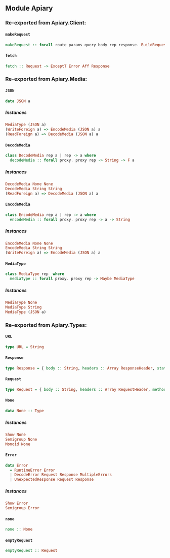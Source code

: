 ## Module Apiary


### Re-exported from Apiary.Client:

#### `makeRequest`

``` purescript
makeRequest :: forall route params query body rep response. BuildRequest route params query body rep => DecodeResponse rep response => route -> (Request -> Request) -> params -> query -> body -> Aff (Either Error response)
```

#### `fetch`

``` purescript
fetch :: Request -> ExceptT Error Aff Response
```

### Re-exported from Apiary.Media:

#### `JSON`

``` purescript
data JSON a
```

##### Instances
``` purescript
MediaType (JSON a)
(WriteForeign a) => EncodeMedia (JSON a) a
(ReadForeign a) => DecodeMedia (JSON a) a
```

#### `DecodeMedia`

``` purescript
class DecodeMedia rep a | rep -> a where
  decodeMedia :: forall proxy. proxy rep -> String -> F a
```

##### Instances
``` purescript
DecodeMedia None None
DecodeMedia String String
(ReadForeign a) => DecodeMedia (JSON a) a
```

#### `EncodeMedia`

``` purescript
class EncodeMedia rep a | rep -> a where
  encodeMedia :: forall proxy. proxy rep -> a -> String
```

##### Instances
``` purescript
EncodeMedia None None
EncodeMedia String String
(WriteForeign a) => EncodeMedia (JSON a) a
```

#### `MediaType`

``` purescript
class MediaType rep  where
  mediaType :: forall proxy. proxy rep -> Maybe MediaType
```

##### Instances
``` purescript
MediaType None
MediaType String
MediaType (JSON a)
```

### Re-exported from Apiary.Types:

#### `URL`

``` purescript
type URL = String
```

#### `Response`

``` purescript
type Response = { body :: String, headers :: Array ResponseHeader, status :: StatusCode }
```

#### `Request`

``` purescript
type Request = { body :: String, headers :: Array RequestHeader, method :: Method, url :: URL }
```

#### `None`

``` purescript
data None :: Type
```

##### Instances
``` purescript
Show None
Semigroup None
Monoid None
```

#### `Error`

``` purescript
data Error
  = RuntimeError Error
  | DecodeError Request Response MultipleErrors
  | UnexpectedResponse Request Response
```

##### Instances
``` purescript
Show Error
Semigroup Error
```

#### `none`

``` purescript
none :: None
```

#### `emptyRequest`

``` purescript
emptyRequest :: Request
```

